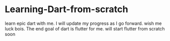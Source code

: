 # Learning-Dart-from-scratch

learn epic dart with me. I will update my progress as I go forward. wish me luck bois.
The end goal of dart is flutter for me. will start flutter from scratch soon
